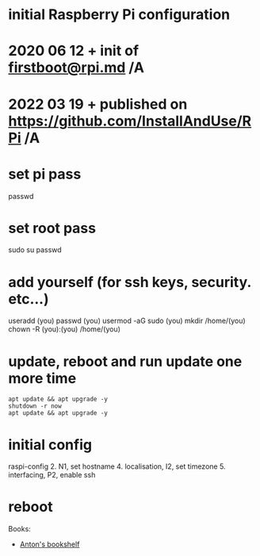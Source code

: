 #
# initial Raspberry Pi configuration
#
# 2020 06 12  + init of firstboot@rpi.md /A
# 2022 03 19  + published on https://github.com/InstallAndUse/RPi /A
#

# set pi pass
passwd

# set root pass
sudo su
passwd

# add yourself (for ssh keys, security. etc...)
useradd (you)
passwd (you)
usermod -aG sudo (you)
mkdir /home/(you)
chown -R (you):(you) /home/(you)

# update, reboot and run update one more time
```
apt update && apt upgrade -y
shutdown -r now
apt update && apt upgrade -y
```

# initial config
raspi-config
2. N1, set hostname
4. localisation, I2, set timezone
5. interfacing, P2, enable ssh

# reboot




Books:
- [Anton's bookshelf](https://og2k.com/books/)
